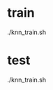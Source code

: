 
# train
./knn_train.sh <training data path> <k shot>
# test
./knn_train.sh <training data path> <test data path> <k shot> <model path>
